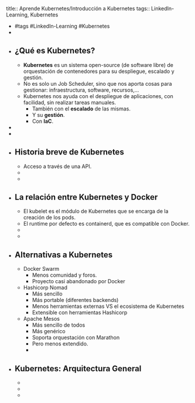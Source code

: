 title:: Aprende Kubernetes/Introducción a Kubernetes
tags:: LinkedIn-Learning, Kubernetes

- #tags #LinkedIn-Learning #Kubernetes
-
- ## ¿Qué es Kubernetes?
	- **Kubernetes** es un sistema open-source (de software libre) de orquestación de contenedores para su despliegue, escalado y gestión.
	- No es solo un Job Scheduler, sino que nos aporta cosas para gestionar: infraestructura, software, recursos,...
	- Kubernetes nos ayuda con el despliegue de aplicaciones, con facilidad, sin realizar tareas manuales.
		- También con el **escalado** de las mismas.
		- Y su **gestión**.
		- Con **IaC**.
-
-
- ## Historia breve de Kubernetes
	- Acceso a través de una API.
	-
	-
- ## La relación entre Kubernetes y Docker
	- El kubelet es el módulo de Kubernetes que se encarga de la creación de los pods.
	- El runtime por defecto es containerd, que es compatible con Docker.
	-
	-
- ## Alternativas a Kubernetes
	- Docker Swarm
		- Menos comunidad y foros.
		- Proyecto casi abandonado por Docker
	- Hashicorp Nomad
		- Más sencillo
		- Más portable (diferentes backends)
		- Menos herramientas externas VS el ecosistema de Kubernetes
		- Extensible con herramientas Hashicorp
	- Apache Mesos
		- Más sencillo de todos
		- Más genérico
		- Soporta orquestación con Marathon
		- Pero menos extendido.
		-
- ## Kubernetes: Arquitectura General
	-
	-
	-